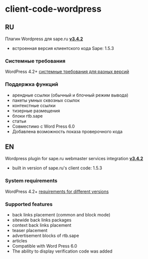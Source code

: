 # client-code-wordpress

## RU

Плагин Wordpress для sape.ru **[v3.4.2](https://github.com/sape-ru/client-code-wordpress/blob/v3.4.2/plugin/saperu-integration-v3.4.2.zip?raw=true)**

- встроенная версия клиентского кода Sape: 1.5.3

### Системные требования
WordPress  4.2+ [системные требования для разных версий](https://wordpress.org/about/requirements/)

### Поддержка функций
- арендные ссылки (обычный и блочный режим вывода)
- пакеты умных сквозных ссылок
- контекстные ссылки
- тизерные размещения
- блоки rtb.sape
- статьи
- Совместимо с Word Press 6.0
- Добавлена возможность показа проверочного кода

## EN

Wordpress plugin for sape.ru webmaster services integration **[v3.4.2](https://github.com/sape-ru/client-code-wordpress/blob/v3.4.2/plugin/saperu-integration-v3.4.2.zip?raw=true)**

- built in version of sape.ru's client code: 1.5.3

### System requirements
WordPress  4.2+ [requirements for different versions](https://wordpress.org/about/requirements/) 

### Supported features
- back links placement (common and block mode)
- sitewide back links packages
- context back links placement
- teaser placement
- advertisement blocks of rtb.sape
- articles
- Compatible with Word Press 6.0
- The ability to display verification code was added